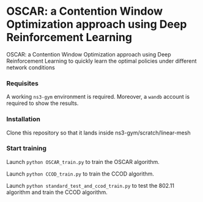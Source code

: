 # OSCAR: a Contention Window Optimization approach using Deep Reinforcement Learning
OSCAR: a Contention Window Optimization approach using Deep Reinforcement Learning to quickly learn the optimal policies under different network conditions

### Requisites
A working ```ns3-gym``` environment is required.
Moreover, a ```wandb``` account is required to show the results.

### Installation 
Clone this repository so that it lands inside ns3-gym/scratch/linear-mesh

### Start training 
Launch ```python OSCAR_train.py``` to train the OSCAR algorithm.

Launch ```python CCOD_train.py``` to train the CCOD algorithm.

Launch ```python standard_test_and_ccod_train.py``` to test the 802.11 algorithm and train the CCOD algorithm.

